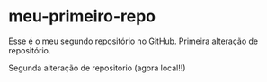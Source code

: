 # meu-primeiro-repo
Esse é o meu segundo repositório no GitHub.
Primeira alteração de repositório.

Segunda alteração  de repositorio (agora local!!)